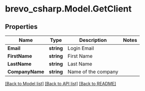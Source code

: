 # brevo_csharp.Model.GetClient
## Properties

Name | Type | Description | Notes
------------ | ------------- | ------------- | -------------
**Email** | **string** | Login Email | 
**FirstName** | **string** | First Name | 
**LastName** | **string** | Last Name | 
**CompanyName** | **string** | Name of the company | 

[[Back to Model list]](../README.md#documentation-for-models) [[Back to API list]](../README.md#documentation-for-api-endpoints) [[Back to README]](../README.md)

